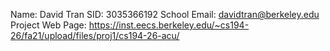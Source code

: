 Name: David Tran
SID: 3035366192
School Email: davidtran@berkeley.edu
Project Web Page: https://inst.eecs.berkeley.edu/~cs194-26/fa21/upload/files/proj1/cs194-26-acu/

